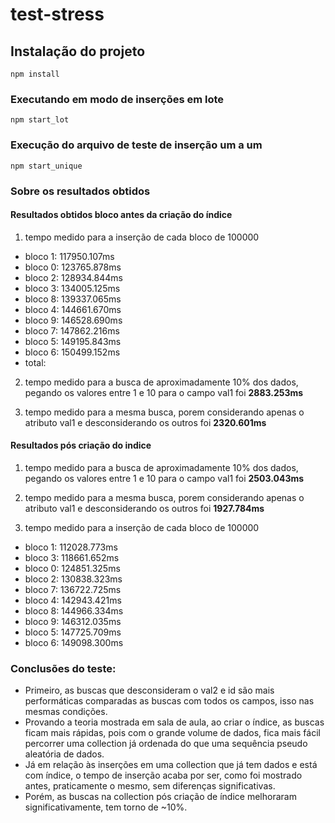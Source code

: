 # test-stress

## Instalação do projeto
```
npm install
```

### Executando em modo de inserções em lote
```
npm start_lot
```

### Execução do arquivo de teste de inserção um a um
```
npm start_unique
```
### Sobre os resultados obtidos
#### Resultados obtidos bloco antes da criação do índice 
1. tempo medido para a inserção de cada bloco de 100000

* bloco 1: 117950.107ms
* bloco 0: 123765.878ms
* bloco 2: 128934.844ms
* bloco 3: 134005.125ms
* bloco 8: 139337.065ms
* bloco 4: 144661.670ms
* bloco 9: 146528.690ms
* bloco 7: 147862.216ms
* bloco 5: 149195.843ms
* bloco 6: 150499.152ms
* total: 
2. tempo medido para a busca de aproximadamente 10% dos dados, pegando os valores entre 1 e 10 para o campo val1 foi
**2883.253ms**

3. tempo medido para a mesma busca, porem considerando apenas o atributo val1 e desconsiderando os outros foi **2320.601ms**
#### Resultados pós criação do indice
1. tempo medido para a busca de aproximadamente 10% dos dados, pegando os valores entre 1 e 10 para o campo val1 foi **2503.043ms**

2. tempo medido para a mesma busca, porem considerando apenas o atributo val1 e desconsiderando os outros foi **1927.784ms**
3. tempo medido para a inserção de cada bloco de 100000
* bloco 1: 112028.773ms
* bloco 3: 118661.652ms
* bloco 0: 124851.325ms
* bloco 2: 130838.323ms
* bloco 7: 136722.725ms
* bloco 4: 142943.421ms
* bloco 8: 144966.334ms
* bloco 9: 146312.035ms
* bloco 5: 147725.709ms
* bloco 6: 149098.300ms

### Conclusões do teste:
* Primeiro, as buscas que desconsideram o val2 e id são mais performáticas comparadas as buscas com todos os campos, isso nas mesmas condições.
* Provando a teoria mostrada em sala de aula, ao criar o índice, as buscas ficam mais rápidas, pois com o grande volume de dados, fica mais fácil percorrer uma collection já ordenada do que uma sequência pseudo aleatória de dados. 
* Já em relação às inserções em uma collection que já tem dados e está com índice, o tempo de inserção acaba por ser, como foi mostrado antes, praticamente o mesmo, sem diferenças significativas.
* Porém, as buscas na collection pós criação de índice melhoraram significativamente, tem torno de ~10%.


